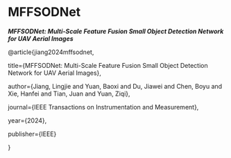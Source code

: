 # MFFSODNet
****_MFFSODNet: Multi-Scale Feature Fusion Small Object Detection Network for UAV Aerial Images_****



@article{jiang2024mffsodnet,

  title={MFFSODNet: Multi-Scale Feature Fusion Small Object Detection Network for UAV Aerial Images},
  
  author={Jiang, Lingjie and Yuan, Baoxi and Du, Jiawei and Chen, Boyu and Xie, Hanfei and Tian, Juan and Yuan, Ziqi},
  
  journal={IEEE Transactions on Instrumentation and Measurement},
  
  year={2024},
  
  publisher={IEEE}
  
}
